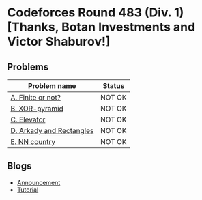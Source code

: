 # Codeforces Round 483 (Div. 1) [Thanks, Botan Investments and Victor Shaburov!]

## Problems

|Problem name|Status|
|------------|---------|
| [A. Finite or not?](problems/A._Finite_or_not_.md)|NOT OK|
| [B. XOR-pyramid](problems/B._XOR-pyramid.md)|NOT OK|
| [C. Elevator](problems/C._Elevator.md)|NOT OK|
| [D. Arkady and Rectangles](problems/D._Arkady_and_Rectangles.md)|NOT OK|
| [E. NN country](problems/E._NN_country.md)|NOT OK|
## Blogs

- [Announcement](blogs/Announcement.md)
- [Tutorial](blogs/Tutorial.md)
